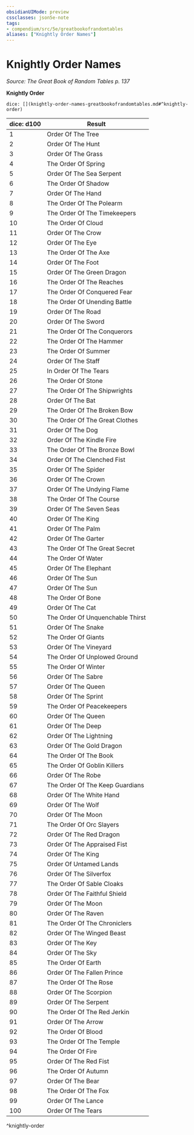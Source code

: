 ```yaml
---
obsidianUIMode: preview
cssclasses: json5e-note
tags:
- compendium/src/5e/greatbookofrandomtables
aliases: ["Knightly Order Names"]
---
```

# Knightly Order Names
*Source: The Great Book of Random Tables p. 137* 

**Knightly Order**

`dice: [](knightly-order-names-greatbookofrandomtables.md#^knightly-order)`

| dice: d100 | Result |
|------------|--------|
| 1 | Order Of The Tree |
| 2 | Order Of The Hunt |
| 3 | Order Of The Grass |
| 4 | The Order Of Spring |
| 5 | Order Of The Sea Serpent |
| 6 | The Order Of Shadow |
| 7 | Order Of The Hand |
| 8 | The Order Of The Polearm |
| 9 | The Order Of The Timekeepers |
| 10 | The Order Of Cloud |
| 11 | Order Of The Crow |
| 12 | Order Of The Eye |
| 13 | The Order Of The Axe |
| 14 | Order Of The Foot |
| 15 | Order Of The Green Dragon |
| 16 | The Order Of The Reaches |
| 17 | The Order Of Conquered Fear |
| 18 | The Order Of Unending Battle |
| 19 | Order Of The Road |
| 20 | Order Of The Sword |
| 21 | The Order Of The Conquerors |
| 22 | The Order Of The Hammer |
| 23 | The Order Of Summer |
| 24 | Order Of The Staff |
| 25 | In Order Of The Tears |
| 26 | The Order Of Stone |
| 27 | The Order Of The Shipwrights |
| 28 | Order Of The Bat |
| 29 | The Order Of The Broken Bow |
| 30 | The Order Of The Great Clothes |
| 31 | Order Of The Dog |
| 32 | Order Of The Kindle Fire |
| 33 | The Order Of The Bronze Bowl |
| 34 | Order Of The Clenched Fist |
| 35 | Order Of The Spider |
| 36 | Order Of The Crown |
| 37 | Order Of The Undying Flame |
| 38 | The Order Of The Course |
| 39 | Order Of The Seven Seas |
| 40 | Order Of The King |
| 41 | Order Of The Palm |
| 42 | Order Of The Garter |
| 43 | The Order Of The Great Secret |
| 44 | The Order Of Water |
| 45 | Order Of The Elephant |
| 46 | Order Of The Sun |
| 47 | Order Of The Sun |
| 48 | The Order Of Bone |
| 49 | Order Of The Cat |
| 50 | The Order Of Unquenchable Thirst |
| 51 | Order Of The Snake |
| 52 | The Order Of Giants |
| 53 | Order Of The Vineyard |
| 54 | The Order Of Unplowed Ground |
| 55 | The Order Of Winter |
| 56 | Order Of The Sabre |
| 57 | Order Of The Queen |
| 58 | Order Of The Sprint |
| 59 | The Order Of Peacekeepers |
| 60 | Order Of The Queen |
| 61 | Order Of The Deep |
| 62 | Order Of The Lightning |
| 63 | Order Of The Gold Dragon |
| 64 | The Order Of The Book |
| 65 | The Order Of Goblin Killers |
| 66 | Order Of The Robe |
| 67 | The Order Of The Keep Guardians |
| 68 | Order Of The White Hand |
| 69 | Order Of The Wolf |
| 70 | Order Of The Moon |
| 71 | The Order Of Orc Slayers |
| 72 | Order Of The Red Dragon |
| 73 | Order Of The Appraised Fist |
| 74 | Order Of The King |
| 75 | Order Of Untamed Lands |
| 76 | Order Of The Silverfox |
| 77 | The Order Of Sable Cloaks |
| 78 | Order Of The Faithful Shield |
| 79 | Order Of The Moon |
| 80 | Order Of The Raven |
| 81 | The Order Of The Chroniclers |
| 82 | Order Of The Winged Beast |
| 83 | Order Of The Key |
| 84 | Order Of The Sky |
| 85 | The Order Of Earth |
| 86 | Order Of The Fallen Prince |
| 87 | The Order Of The Rose |
| 88 | Order Of The Scorpion |
| 89 | Order Of The Serpent |
| 90 | The Order Of The Red Jerkin |
| 91 | Order Of The Arrow |
| 92 | The Order Of Blood |
| 93 | The Order Of The Temple |
| 94 | The Order Of Fire |
| 95 | Order Of The Red Fist |
| 96 | The Order Of Autumn |
| 97 | Order Of The Bear |
| 98 | The Order Of The Fox |
| 99 | Order Of The Lance |
| 100 | Order Of The Tears |
^knightly-order